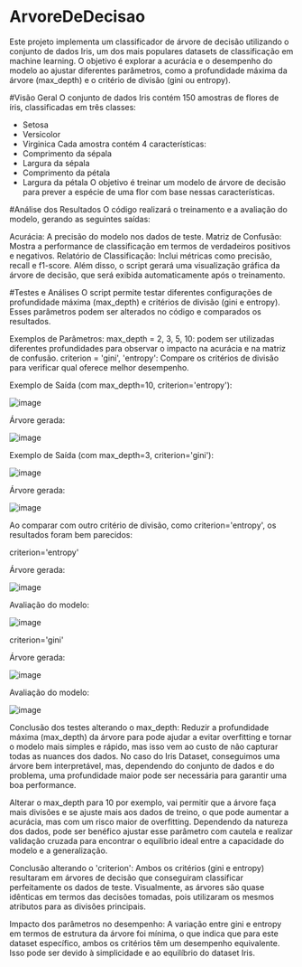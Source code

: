 # ArvoreDeDecisao
Este projeto implementa um classificador de árvore de decisão utilizando o conjunto de dados Iris, um dos mais populares datasets de classificação em machine learning. O objetivo é explorar a acurácia e o desempenho do modelo ao ajustar diferentes parâmetros, como a profundidade máxima da árvore (max_depth) e o critério de divisão (gini ou entropy).

#Visão Geral
O conjunto de dados Iris contém 150 amostras de flores de íris, classificadas em três classes:
- Setosa
- Versicolor
- Virginica
Cada amostra contém 4 características:
- Comprimento da sépala
- Largura da sépala
- Comprimento da pétala
- Largura da pétala
O objetivo é treinar um modelo de árvore de decisão para prever a espécie de uma flor com base nessas características.

#Análise dos Resultados
O código realizará o treinamento e a avaliação do modelo, gerando as seguintes saídas:

Acurácia: A precisão do modelo nos dados de teste.
Matriz de Confusão: Mostra a performance de classificação em termos de verdadeiros positivos e negativos.
Relatório de Classificação: Inclui métricas como precisão, recall e f1-score.
Além disso, o script gerará uma visualização gráfica da árvore de decisão, que será exibida automaticamente após o treinamento.

#Testes e Análises
O script permite testar diferentes configurações de profundidade máxima (max_depth) e critérios de divisão (gini e entropy). Esses parâmetros podem ser alterados no código e comparados os resultados.

Exemplos de Parâmetros:
max_depth = 2, 3, 5, 10: podem ser utilizadas diferentes profundidades para observar o impacto na acurácia e na matriz de confusão.
criterion = 'gini', 'entropy': Compare os critérios de divisão para verificar qual oferece melhor desempenho.

Exemplo de Saída (com max_depth=10, criterion='entropy'):

![image](https://github.com/user-attachments/assets/e44f4491-a5f1-4da9-b1b2-bfbe16df7f20)

Árvore gerada:

![image](https://github.com/user-attachments/assets/d41d9ed7-21ae-4dac-aab6-c100a8f44003)


Exemplo de Saída (com max_depth=3, criterion='gini'):

![image](https://github.com/user-attachments/assets/c3cf3a18-7591-4c26-968a-2edcbaf94d39)

Árvore gerada:

![image](https://github.com/user-attachments/assets/c85e4a6f-3043-44b8-b850-178450bbe07c)

Ao comparar com outro critério de divisão, como criterion='entropy', os resultados foram bem parecidos:

criterion='entropy'

Árvore gerada:

![image](https://github.com/user-attachments/assets/edbb113c-46c6-4aa6-9db1-e9ab2078f9c6)

Avaliação do modelo:

![image](https://github.com/user-attachments/assets/53a6ad99-0df6-4602-b1a0-a6cab8793c06)

criterion='gini'

Árvore gerada:

![image](https://github.com/user-attachments/assets/36c65da7-37f5-4882-871e-33458a905ffe)

Avaliação do modelo:

![image](https://github.com/user-attachments/assets/e7e8ca72-c43d-4754-be32-a5becc82479c)

Conclusão dos testes alterando o max_depth:
Reduzir a profundidade máxima (max_depth) da árvore para pode ajudar a evitar overfitting e tornar o modelo mais simples e rápido, mas isso vem ao custo de não capturar todas as nuances dos dados. No caso do Iris Dataset, conseguimos uma árvore bem interpretável, mas, dependendo do conjunto de dados e do problema, uma profundidade maior pode ser necessária para garantir uma boa performance.

Alterar o max_depth para 10 por exemplo, vai permitir que a árvore faça mais divisões e se ajuste mais aos dados de treino, o que pode aumentar a acurácia, mas com um risco maior de overfitting. Dependendo da natureza dos dados, pode ser benéfico ajustar esse parâmetro com cautela e realizar validação cruzada para encontrar o equilíbrio ideal entre a capacidade do modelo e a generalização.

Conclusão alterando o 'criterion':
Ambos os critérios (gini e entropy) resultaram em árvores de decisão que conseguiram classificar perfeitamente os dados de teste. Visualmente, as árvores são quase idênticas em termos das decisões tomadas, pois utilizaram os mesmos atributos para as divisões principais.

Impacto dos parâmetros no desempenho:
A variação entre gini e entropy em termos de estrutura da árvore foi mínima, o que indica que para este dataset específico, ambos os critérios têm um desempenho equivalente. Isso pode ser devido à simplicidade e ao equilíbrio do dataset Iris.
